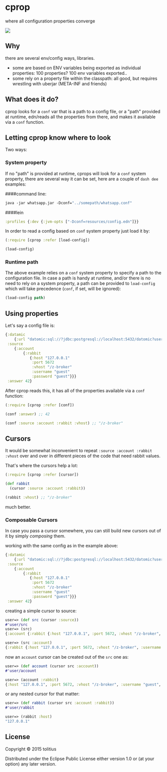 # cprop

where all configuration properties converge

![](https://clojars.org/cprop/latest-version.svg)

## Why

there are several env/config ways, libraries. 

* some are based on ENV variables being exported as individual properties: 100 properties? 100 env variables exported.. 
* some rely on a property file within the classpath: all good, but requires wrestling with uberjar (META-INF and friends)

## What does it do?

cprop looks for a `conf` var that is a path to a config file, or a "path" provided at runtime, edn/reads all the properties from there, and makes it available via a `conf` function.

## Letting cprop know where to look

Two ways:

### System property

If no "path" is provided at runtime, cprops will look for a `conf` system property, there are several way it can be set, here are a couple of `dash dee` examples:

####command line:

```clojure
java -jar whatsapp.jar -Dconf="../somepath/whatsapp.conf"
```

####lein

```clojure
:profiles {:dev {:jvm-opts ["-Dconf=resources/config.edn"]}}
```

In order to read a config based on `conf` system property just load it by:

```clojure
(:require [cprop :refer [load-config])

(load-config)
```

### Runtime path

The above example relies on a `conf` system property to specify a path to the configuration file. In case a path is handy at runtime, and/or there is no need to rely on a system property, a path can be provided to `load-config` which will take precedence (`conf`, if set, will be ignored):

```clojure
(load-config path)
```

## Using properties

Let's say a config file is:

```clojure
{:datamic 
    {:url "datomic:sql://?jdbc:postgresql://localhost:5432/datomic?user=datomic&password=datomic"}
 :source
    {:account
        {:rabbit
           {:host "127.0.0.1"
            :port 5672
            :vhost "/z-broker"
            :username "guest"
            :password "guest"}}}
 :answer 42}
```

After cprop reads this, it has all of the properties available via a `conf` function:

```clojure
(:require [cprop :refer [conf])
```
```clojure
(conf :answer) ;; 42

(conf :source :account :rabbit :vhost) ;; "/z-broker"
```

## Cursors

It would be somewhat inconvenient to repeat `:source :account :rabbit :vhost` over and over in different pieces of the code that need rabbit values.

That's where the cursors help a lot:

```clojure
(:require [cprop :refer [cursor])
```
```clojure
(def rabbit 
  (cursor :source :account :rabbit))

(rabbit :vhost) ;; "/z-broker"
```

much better.

### Composable Cursors

In case you pass a cursor somewhere, you can still build new cursors out of it by simply _composing_ them.

working with the same config as in the example above:

```clojure
{:datamic 
    {:url "datomic:sql://?jdbc:postgresql://localhost:5432/datomic?user=datomic&password=datomic"}
 :source
    {:account
        {:rabbit
           {:host "127.0.0.1"
            :port 5672
            :vhost "/z-broker"
            :username "guest"
            :password "guest"}}}
 :answer 42}
```

creating a simple cursor to source:

```clojure
user=> (def src (cursor :source))
#'user/src
user=> (src)
{:account {:rabbit {:host "127.0.0.1", :port 5672, :vhost "/z-broker", :username "guest", :password "guest"}}}

user=> (src :account)
{:rabbit {:host "127.0.0.1", :port 5672, :vhost "/z-broker", :username "guest", :password "guest"}}
```

now an `account` cursor can be created out of the `src` one as:

```clojure
user=> (def account (cursor src :account))
#'user/account

user=> (account :rabbit)
{:host "127.0.0.1", :port 5672, :vhost "/z-broker", :username "guest", :password "guest"}
```

or any nested cursor for that matter:

```clojure
user=> (def rabbit (cursor src :account :rabbit))
#'user/rabbit

user=> (rabbit :host)
"127.0.0.1"
```

## License

Copyright © 2015 tolitius

Distributed under the Eclipse Public License either version 1.0 or (at
your option) any later version.
